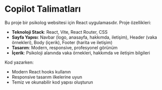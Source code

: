 # Copilot Talimatları

<!-- Use this file to provide workspace-specific custom instructions to Copilot. For more details, visit https://code.visualstudio.com/docs/copilot/copilot-customization#_use-a-githubcopilotinstructionsmd-file -->

Bu proje bir psikolog websitesi için React uygulamasıdır. Proje özellikleri:

- **Teknoloji Stack**: React, Vite, React Router, CSS
- **Sayfa Yapısı**: Navbar (logo, anasayfa, hakkımda, iletişim), Header (vaka örnekleri), Body (içerik), Footer (harita ve iletişim)
- **Tasarım**: Modern, responsive, profesyonel görünüm
- **İçerik**: Psikoloji alanında vaka örnekleri, hakkımda ve iletişim bilgileri

Kod yazarken:
- Modern React hooks kullanın
- Responsive tasarım ilkelerine uyun
- Temiz ve okunabilir kod yapısı oluşturun
